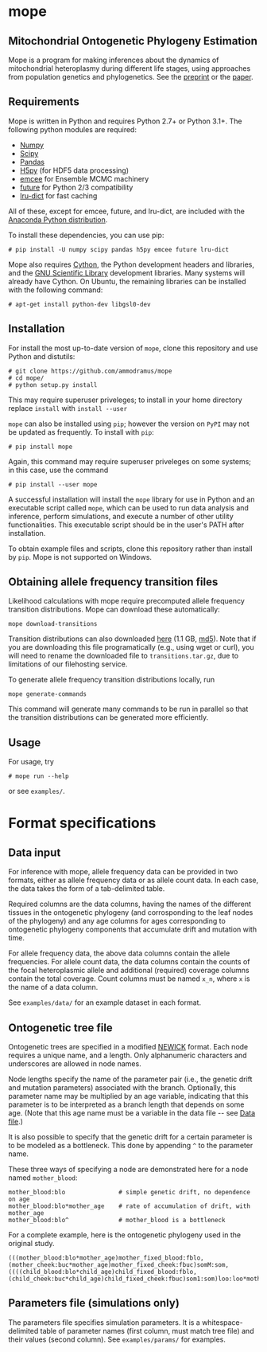 mope
======

Mitochondrial Ontogenetic Phylogeny Estimation
-----------------------------------------------

Mope is a program for making inferences about the dynamics of mitochondrial
heteroplasmy during different life stages, using approaches from population
genetics and phylogenetics. See the [preprint](https://www.biorxiv.org/content/early/2017/10/17/204479)
or the [paper](https://www.genetics.org/content/208/3/1261).


Requirements
--------------

Mope is written in Python and requires Python 2.7+ or Python 3.1+. The
following python modules are required:
 - [Numpy](http://numpy.org)
 - [Scipy](http://scipy.org)
 - [Pandas](http://pandas.pydata.org)
 - [H5py](http://h5py.org) (for HDF5 data processing)
 - [emcee](http://dan.iel.fm/emcee/current/) for Ensemble MCMC machinery
 - [future](http://python-future.org/) for Python 2/3 compatibility
 - [lru-dict](https://pypi.python.org/pypi/lru-dict/) for fast caching
 
All of these, except for emcee, future, and lru-dict, are included with the
[Anaconda Python distribution](https://www.anaconda.com/).

To install these dependencies, you can use pip:

```
# pip install -U numpy scipy pandas h5py emcee future lru-dict
```

Mope also requires [Cython](https://cython.org/), the Python development
headers and libraries, and the [GNU Scientific
Library](https://www.gnu.org/software/gsl/) development libraries.
Many systems will already have Cython. On Ubuntu, the remaining libraries can
be installed with the following command:

```
# apt-get install python-dev libgsl0-dev
```

Installation
---------------

For install the most up-to-date version of `mope`, clone this repository and
use Python and distutils:

```
# git clone https://github.com/ammodramus/mope
# cd mope/
# python setup.py install
```

This may require superuser priveleges; to install in your home directory
replace `install` with `install --user`

`mope` can also be installed using `pip`; however the version on `PyPI` may not
be updated as frequently. To install with `pip`:

```
# pip install mope
```

Again, this command may require superuser priveleges on some systems; in this case,
use the command

```
# pip install --user mope
```

A successful installation will install the `mope` library for use in Python and
an executable script called `mope`, which can be used to run data analysis and
inference, perform simulations, and execute a number of other utility
functionalities. This executable script should be in the user's PATH after
installation.

To obtain example files and scripts, clone this repository rather than install
by `pip`. Mope is not supported on Windows.

Obtaining allele frequency transition files
-----------------

Likelihood calculations with mope require precomputed allele frequency
transition distributions. Mope can download these automatically:

```
mope download-transitions
```

Transition distributions can also downloaded
[here](https://berkeley.box.com/shared/static/27ghsfp00xa7g8470ndrp5ft49y7a47y.gz)
(1.1 GB,
[md5](https://berkeley.box.com/shared/static/sk4tzx5ii5a37g62rch53zpgr40gmvta.md5)).
Note that if you are downloading this file programatically (e.g., using wget or
curl), you will need to rename the downloaded file to `transitions.tar.gz`, due
to limitations of our filehosting service.

To generate allele frequency transition distributions locally, run

`mope generate-commands`

This command will generate many commands to be run in parallel so that the
transition distributions can be generated more efficiently.

Usage
--------------

For usage, try

```
# mope run --help
```

or see `examples/`.

Format specifications
==============================

Data input
------------

For inference with mope, allele frequency data can be provided in two formats,
either as allele frequency data or as allele count data. In each case, the data
takes the form of a tab-delimited table.

Required columns are the data columns, having the names of the different
tissues in the ontogenetic phylogeny (and corrosponding to the leaf nodes of
the phylogeny) and any age columns for ages corresponding to ontogenetic
phylogeny components that accumulate drift and mutation with time.

For allele frequency data, the above data columns contain the allele
frequencies. For allele count data, the data columns contain the counts of the
focal heteroplasmic allele and additional (required) coverage columns contain
the total coverage. Count columns must be named `x_n`, where `x` is the name
of a data column.

See `examples/data/` for an example dataset in each format.

Ontogenetic tree file
-----------------------

Ontogenetic trees are specified in a modified
[NEWICK](https://en.wikipedia.org/wiki/Newick_format) format. Each node
requires a unique name, and a length. Only alphanumeric characters and
underscores are allowed in node names.

Node lengths specify the name of the parameter pair (i.e., the genetic drift
and mutation parameters) associated with the branch. Optionally, this parameter
name may be multiplied by an age variable, indicating that this parameter is to
be interpreted as a branch length that depends on some age. (Note that this age
name must be a variable in the data file -- see [Data file](#data-file).)

It is also possible to specify that the genetic drift for a certain parameter
is to be modeled as a bottleneck. This done by appending `^` to the parameter
name.

These three ways of specifying a node are demonstrated here for a node named
`mother_blood`:

```
mother_blood:blo               # simple genetic drift, no dependence on age
mother_blood:blo*mother_age    # rate of accumulation of drift, with mother_age
mother_blood:blo^              # mother_blood is a bottleneck
```

For a complete example, here is the ontogenetic phylogeny used in the original
study.

```
(((mother_blood:blo*mother_age)mother_fixed_blood:fblo,(mother_cheek:buc*mother_age)mother_fixed_cheek:fbuc)somM:som,((((child_blood:blo*child_age)child_fixed_blood:fblo,(child_cheek:buc*child_age)child_fixed_cheek:fbuc)som1:som)loo:loo*mother_birth_age)eoo:eoo)emb;
```

Parameters file (simulations only)
-----------------------------------

The parameters file specifies simulation parameters. It is a
whitespace-delimited table of parameter names (first column, must match tree
file) and their values (second column). See `examples/params/` for examples.
